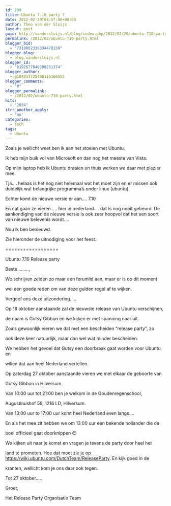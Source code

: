 ```yaml
---
id: 209
title: Ubuntu 7.10 party ?
date: 2012-02-20T04:57:00+00:00
author: Theo van der Sluijs
layout: post
guid: http://vandersluijs.nl/blog/index.php/2012/02/20/ubuntu-710-party/
permalink: /2012/02/ubuntu-710-party.html
blogger_bid:
  - "7319082336334478150"
blogger_blog:
  - blog.vandersluijs.nl
blogger_id:
  - "6192677840388251374"
blogger_author:
  - g104814725400115166555
blogger_comments:
  - "0"
blogger_permalink:
  - /2012/02/ubuntu-710-party.html
hits:
  - "2034"
itrr_another_apply:
  - 'no'
categories:
  - Tech
tags:
  - Ubuntu
---
```

Zoals je wellicht weet ben ik aan het stoeien met Ubuntu.

Ik heb mijn buik vol van Microsoft en dan nog het meeste van Vista.

Op mijn laptop heb ik Ubuntu draaien en thuis werken we daar met plezier mee.

Tja…. helaas is het nog niet helemaal wat het moet zijn en er missen ook duidelijk wat belangrijke programma’s onder linux (ubuntu)

Echter komt de nieuwe versie er aan…. 7.10

En dat gaan ze vieren….. hier in nederland…. dat is nog nooit gebeurd. De aankondiging van de nieuwe versie is ook zeer hoopvol dat het een soort van nieuwe belevenis wordt….

Nou ik ben benieuwd.

Zie hieronder de uitnodiging voor het feest.

==================

Ubuntu 7.10 Release party

Beste ……..,

We schrijven zelden zo maar een forumlid aan, maar er is op dit moment

wel een goede reden om van deze gulden regel af te wijken.

Vergeef ons deze uitzondering…..

Op 18 oktober aanstaande zal de nieuwste release van Ubuntu verschijnen,

de naam is Gutsy Gibbon en we kijken er met spanning naar uit.

Zoals gewoonlijk vieren we dat met een bescheiden “release party”, zo

ook deze keer natuurlijk, maar dan wel wat minder bescheiden.

We hebben het gevoel dat Gutsy een doorbraak gaat worden voor Ubuntu en

willen dat aan heel Nederland vertellen.

Op zaterdag 27 oktober aanstaande vieren we met elkaar de geboorte van

Gutsy Gibbon in Hilversum.

Van 10:00 uur tot 21:00 ben je welkom in de Goudenregenschool,

Augustinushof 59, 1216 LD, Hilversum.

Van 13:00 uur to 17:00 uur komt heel Nederland even langs….

En als het mee zit hebben we om 13:00 uur een bekende hollander die de

boel officieel gaat doorknippen 😉

We kijken uit naar je komst en vragen je tevens de party door heel het

land te promoten. Hoe dat moet zie je op  
<https://wiki.ubuntu.com/DutchTeam/ReleaseParty>. En kijk goed in de

kranten, wellicht kom je ons daar ook tegen.

Tot 27 oktober…..

Groet,

Het Release Party Organisatie Team